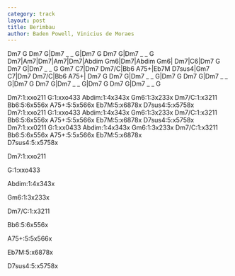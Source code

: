 ```yaml
---
category: track
layout: post
title: Berimbau
author: Baden Powell, Vinicius de Moraes
---
```


<canvas class="chords"  markdown="0">Dm7 G Dm7 G|Dm7 _ _ G|Dm7 G Dm7 G|Dm7 _ _ G
Dm7|Am7|Dm7|Am7|Dm7|Abdim Gm6|Dm7|Abdim Gm6|
Dm7|C6|Dm7 G Dm7 G|Dm7 _ _ G
Gm7 C7|Dm7 Dm7/C|Bb6 A75+|Eb7M D7sus4|Gm7 C7|Dm7 Dm7/C|Bb6 A75+|
Dm7 G Dm7 G|Dm7 _ _ G|Dm7 G Dm7 G|Dm7 _ _ G|Dm7 G Dm7 G|Dm7 _ _ G|Dm7 G Dm7 G|Dm7 _ _ G</canvas>

<div markdown="0">
<canvas class="diagram"  >Dm7:1:xxo211</canvas>
<canvas class="diagram"  >G:1:xxo433</canvas>
<canvas class="diagram"  >Abdim:1:4x343x</canvas>
<canvas class="diagram"  >Gm6:1:3x233x</canvas>
<canvas class="diagram"  >Dm7/C:1:x3211</canvas>
<canvas class="diagram"  >Bb6:5:6x556x</canvas>
<canvas class="diagram"  >A75+:5:5x566x</canvas>
<canvas class="diagram"  >Eb7M:5:x6878x</canvas>
<canvas class="diagram"  >D7sus4:5:x5758x</canvas>
<canvas class="diagram"  >Dm7:1:xxo211</canvas>
<canvas class="diagram"  >G:1:xxo433</canvas>
<canvas class="diagram"  >Abdim:1:4x343x</canvas>
<canvas class="diagram"  >Gm6:1:3x233x</canvas>
<canvas class="diagram"  >Dm7/C:1:x3211</canvas>
<canvas class="diagram"  >Bb6:5:6x556x</canvas>
<canvas class="diagram"  >A75+:5:5x566x</canvas>
<canvas class="diagram"  >Eb7M:5:x6878x</canvas>
<canvas class="diagram"  >D7sus4:5:x5758x</canvas>
<canvas class="diagram"  >Dm7:1:xx0211</canvas>
<canvas class="diagram"  >G:1:xx0433</canvas>
<canvas class="diagram"  >Abdim:1:4x343x</canvas>
<canvas class="diagram"  >Gm6:1:3x233x</canvas>
<canvas class="diagram"  >Dm7/C:1:x3211</canvas>
<canvas class="diagram"  >Bb6:5:6x556x</canvas>
<canvas class="diagram"  >A75+:5:5x566x</canvas>
<canvas class="diagram"  >Eb7M:5:x6878x</canvas>
</div>
<canvas class="diagram"  >D7sus4:5:x5758x</canvas>

<canvas class="diagram"  >Dm7:1:xxo211</canvas>

<canvas class="diagram"  >G:1:xxo433</canvas>

<canvas class="diagram"  >Abdim:1:4x343x</canvas>

<canvas class="diagram"  >Gm6:1:3x233x</canvas>

<canvas class="diagram"  >Dm7/C:1:x3211</canvas>

<canvas class="diagram"  >Bb6:5:6x556x</canvas>

<canvas class="diagram"  >A75+:5:5x566x</canvas>

<canvas class="diagram"  >Eb7M:5:x6878x</canvas>

<canvas class="diagram"  >D7sus4:5:x5758x</canvas>




